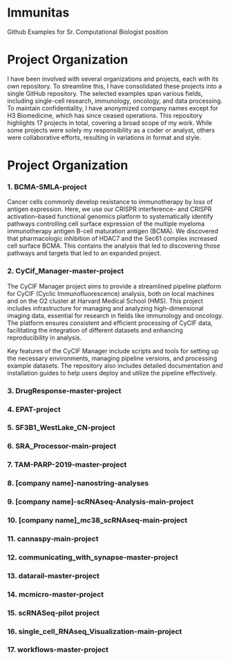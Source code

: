 # Immunitas
Github Examples for Sr. Computational Biologist position 

# Project Organization

I have been involved with several organizations and projects, each with its own repository. To streamline this, I have consolidated these projects into a single GitHub repository. The selected examples span various fields, including single-cell research, immunology, oncology, and data processing. To maintain confidentiality, I have anonymized company names except for H3 Biomedicine, which has since ceased operations. This repository highlights 17 projects in total, covering a broad scope of my work. While some projects were solely my responsibility as a coder or analyst, others were collaborative efforts, resulting in variations in format and style.

# Project Organization

### 1. BCMA-SMLA-project

Cancer cells commonly develop resistance to immunotherapy by loss of antigen expression. Here, we use our CRISPR interference– and CRISPR activation–based functional genomics platform to systematically identify pathways controlling cell surface expression of the multiple myeloma immunotherapy antigen B-cell maturation antigen (BCMA). We discovered that pharmacologic inhibition of HDAC7 and the Sec61 complex increased cell surface BCMA. This contains the analysis that led to discovering those pathways and targets that led to an expanded project. 

### 2. CyCif_Manager-master-project

The CyCIF Manager project aims to provide a streamlined pipeline platform for CyCIF (Cyclic Immunofluorescence) analysis, both on local machines and on the O2 cluster at Harvard Medical School (HMS). This project includes infrastructure for managing and analyzing high-dimensional imaging data, essential for research in fields like immunology and oncology. The platform ensures consistent and efficient processing of CyCIF data, facilitating the integration of different datasets and enhancing reproducibility in analysis.

Key features of the CyCIF Manager include scripts and tools for setting up the necessary environments, managing pipeline versions, and processing example datasets. The repository also includes detailed documentation and installation guides to help users deploy and utilize the pipeline effectively.


### 3. DrugResponse-master-project
### 4. EPAT-project
### 5. SF3B1_WestLake_CN-project
### 6. SRA_Processor-main-project
### 7. TAM-PARP-2019-master-project
### 8. [company name]-nanostring-analyses
### 9. [company name]-scRNAseq-Analysis-main-project
### 10. [company name]_mc38_scRNAseq-main-project
### 11. cannaspy-main-project
### 12. communicating_with_synapse-master-project
### 13. datarail-master-project
### 14. mcmicro-master-project
### 15. scRNASeq-pilot project
### 16. single_cell_RNAseq_Visualization-main-project
### 17. workflows-master-project
